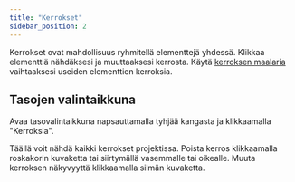 ```yaml
---
title: "Kerrokset"
sidebar_position: 2
---
```


Kerrokset ovat mahdollisuus ryhmitellä elementtejä yhdessä. Klikkaa elementtiä nähdäksesi ja muuttaaksesi kerrosta. Käytä [kerroksen maalaria](tools/layer.md) vaihtaaksesi useiden elementtien kerroksia.

## Tasojen valintaikkuna

Avaa tasovalintaikkuna napsauttamalla tyhjää kangasta ja klikkaamalla "Kerroksia".

Täällä voit nähdä kaikki kerrokset projektissa. Poista kerros klikkaamalla roskakorin kuvaketta tai siirtymällä vasemmalle tai oikealle. Muuta kerroksen näkyvyyttä klikkaamalla silmän kuvaketta.
